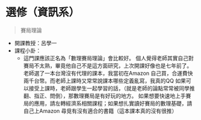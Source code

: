 # 選修（資訊系）

> 賽局理論

* 開課教授：呂學一
* 課程小卦：
  * 這門課應該正名為「數理賽局理論」會比較好。 個人覺得老師其實自己對賽局不太熟，畢竟他自己不是這方面研究，上次開課好像也是七年前了。 老師選了一本台灣沒有代理的課本，我當初在Amazon 自己買，合運費快兩千台幣。而老師上課時又常常說課本哪些定義亂寫，我真的QQ 如果可以接受上課時，老師跟學生一起學習的話，（就是老師的論點常常被同學推翻、指正、問倒），那數理賽局是有好玩的地方。 如果想要快速地上手賽局的應用，請左轉經濟系相關課程；如果想扎實讀好賽局的數理基礎，請自己上Amazon 尋覓有沒有適合的書籍（這本課本真的沒有很推）

